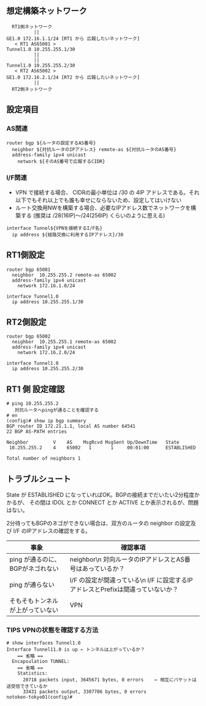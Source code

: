 ﻿## 想定構築ネットワーク

```
  RT1側ネットワーク
          ||
GE1.0 172.16.1.1/24 [RT1 から 広報したいネットワーク]
   < RT1 AS65001 >
Tunnel1.0 10.255.255.1/30
          ||
          ||
Tunnel1.0 10.255.255.2/30
   < RT2 AS65002 > 
GE1.0 172.16.2.1/24 [RT2 から 広報したいネットワーク]
          ||
  RT2側ネットワーク
```

## 設定項目

### AS関連
```
router bgp ${ルータの設定するAS番号}
  neighbor ${対抗ルータのIPアドレス} remote-as ${対抗ルータのAS番号}
  address-family ipv4 unicast
    network ${そのAS番号で広報するCIDR}
```

### I/F関連


- VPN で接続する場合、 CIDRの最小単位は /30 の 4IP アドレスである。それ以下でもそれ以上でも誰も幸せにならないため、設定してはいけない
- ルート交換用NWを構築する場合、必要なIPアドレス数でネットワークを構築する (推奨は /28(16IP)～/24(256IP) くらいのように思える)


```
interface Tunnel${VPNを接続するI/F名}
  ip address ${経路交換に利用するIPアドレス}/30
```


## RT1側設定
```
router bgp 65001
  neighbor  10.255.255.2 remote-as 65002
  address-family ipv4 unicast
    network 172.16.1.0/24

interface Tunnel1.0
  ip address 10.255.255.1/30
```


## RT2側設定
```
router bgp 65002
  neighbor  10.255.255.1 remote-as 65002
  address-family ipv4 unicast
    network 172.16.2.0/24

interface Tunnel1.0
  ip address 10.255.255.2/30
```

## RT1 側 設定確認
```
# ping 10.255.255.2
   対抗ルータへpingが通ることを確認する
# en
(config)# show ip bgp summary
BGP router ID 172.21.1.1, local AS number 64541
22 BGP AS-PATH entries

Neighbor         V    AS    MsgRcvd MsgSent Up/DownTime   State
 10.255.255.2    4    65002   1       1     00:01:00      ESTABLISHED

Total number of neighbors 1
```

## トラブルシュート
State が  ESTABLISHED になっていればOK。BGPの接続までだいたい2分程度かかるが、
その間は IDOL とか CONNECT とか ACTIVE とか表示されるが、問題はない。

2分待ってもBGPのネゴができない場合は、双方のルータの neighbor の設定及び
I/F のIPアドレスの確認をする。


| 事象 | 確認事項 |
| ---- | ---- |
| ping が通るのに、BGPがネゴれない | neighbor\n 対向ルータのIPアドレスとAS番号はあっているか？ |
| ping が通らない                  | I/F の設定が間違っている\n I/F に設定するIPアドレスとPrefixは間違っていないか？ |
| そもそもトンネルが上がっていない | VPN |


### TIPS VPNの状態を確認する方法

```
# show interfaces Tunnel1.0
Interface Tunnel11.0 is up ← トンネルは上がっているか？
    == 省略 ==
  Encapsulation TUNNEL:
    == 省略 ==
    Statistics:
      20718 packets input, 3645671 bytes, 0 errors    ← 相互にパケットは送受信できているか
      33431 packets output, 3307706 bytes, 0 errors
notoken-tokyo01(config)#
```
